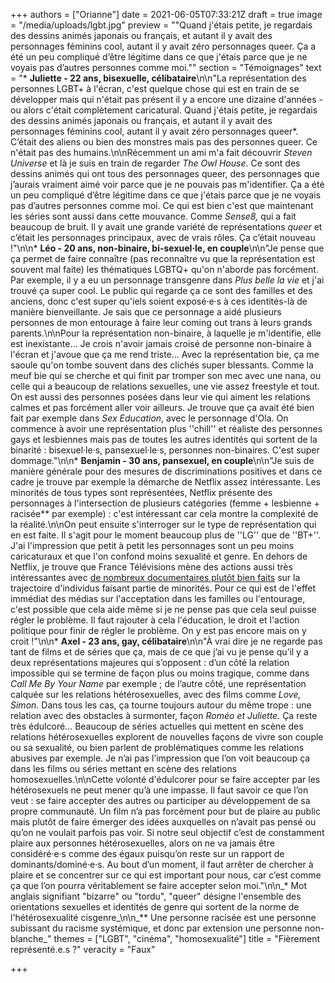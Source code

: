 +++
authors = ["Orianne"]
date = 2021-06-05T07:33:21Z
draft = true
image = "/media/uploads/lgbt.jpg"
preview = "\"Quand j'étais petite, je regardais des dessins animés japonais ou français, et autant il y avait des personnages féminins cool, autant il y avait zéro personnages queer. Ça a été un peu compliqué d’être légitime dans ce que j'étais parce que je ne voyais pas d’autres personnes comme moi.\""
section = "Témoignages"
text = "* **Juliette - 22 ans, bisexuelle, célibataire**\n\n\"La représentation des personnes LGBT+ à l'écran, c'est quelque chose qui est en train de se développer mais qui n'était pas présent il y a encore une dizaine d'années - ou alors c'était complètement caricatural. Quand j'étais petite, je regardais des dessins animés japonais ou français, et autant il y avait des personnages féminins cool, autant il y avait zéro personnages queer*. C’était des aliens ou bien des monstres mais pas des personnes queer. Ce n'était pas des humains.\n\nRécemment un ami m'a fait découvrir _Steven Universe_ et là je suis en train de regarder _The Owl House_. Ce sont des dessins animés qui ont tous des personnages queer, des personnages que j’aurais vraiment aimé voir parce que je ne pouvais pas m'identifier. Ça a été un peu compliqué d’être légitime dans ce que j'étais parce que je ne voyais pas d’autres personnes comme moi. Ce qui est bien c'est que maintenant les séries sont aussi dans cette mouvance. Comme _Sense8,_ qui a fait beaucoup de bruit. Il y avait une grande variété de représentations _queer_ et c’était les personnages principaux, avec de vrais rôles. Ça c’était nouveau !\"\n\n* **Léo - 20 ans, non-binaire, bi-sexuel·le, en couple**\n\n\"Je pense que ça permet de faire connaître (pas reconnaître vu que la représentation est souvent mal faite) les thématiques LGBTQ+ qu'on n'aborde pas forcément. Par exemple, il y a eu un personnage transgenre dans _Plus belle la vie_ et j'ai trouvé ça super cool. Le public qui regarde ça ce sont des familles et des anciens, donc c'est super qu'iels soient exposé·e·s à ces identités-là de manière bienveillante. Je sais que ce personnage a aidé plusieurs personnes de mon entourage à faire leur coming out trans à leurs grands parents.\n\nPour la représentation non-binaire, à laquelle je m'identifie, elle est inexistante... Je crois n'avoir jamais croisé de personne non-binaire à l'écran et j'avoue que ça me rend triste... Avec la représentation bie, ça me saoule qu'on tombe souvent dans des clichés super blessants. Comme la meuf bie qui se cherche et qui finit par tromper son mec avec une nana, ou celle qui a beaucoup de relations sexuelles, une vie assez freestyle et tout. On est aussi des personnes posées dans leur vie qui aiment les relations calmes et pas forcément aller voir ailleurs. Je trouve que ça avait été bien fait par exemple dans _Sex Education_, avec le personnage d'Ola. On commence à avoir une représentation plus ''chill'' et réaliste des personnes gays et lesbiennes mais pas de toutes les autres identités qui sortent de la binarité : bisexuel·le·s, pansexuel·le·s, personnes non-binaires. C'est super dommage.\"\n\n* **Benjamin - 30 ans, pansexuel, en couple**\n\n\"Je suis de manière générale pour des mesures de discriminations positives et dans ce cadre je trouve par exemple la démarche de Netflix assez intéressante. Les minorités de tous types sont représentées, Netflix présente des personnages à l'intersection de plusieurs catégories (femme + lesbienne + racisée** par exemple) : c'est intéressant car cela montre la complexité de la réalité.\n\nOn peut ensuite s'interroger sur le type de représentation qui en est faite. Il s'agit pour le moment beaucoup plus de ''LG'' que de ''BT+''. J'ai l'impression que petit à petit les personnages sont un peu moins caricaturaux et que l'on confond moins sexualité et genre. En dehors de Netflix, je trouve que France Télévisions mène des actions aussi très intéressantes avec [de nombreux documentaires plutôt bien faits](https://www.france.tv/slash/) sur la trajectoire d'individus faisant partie de minorités. Pour ce qui est de l'effet immédiat des médias sur l'acceptation dans les familles ou l'entourage, c'est possible que cela aide même si je ne pense pas que cela seul puisse régler le problème. Il faut rajouter à cela l'éducation, le droit et l'action politique pour finir de régler le problème. On y est pas encore mais on y croit !\"\n\n* **Axel - 23 ans, gay, célibataire**\n\n\"À vrai dire je ne regarde pas tant de films et de séries que ça, mais de ce que j’ai vu je pense qu’il y a deux représentations majeures qui s’opposent : d’un côté la relation impossible qui se termine de façon plus ou moins tragique, comme dans _Call Me By Your Name_ par exemple ; de l’autre côté, une représentation calquée sur les relations hétérosexuelles, avec des films comme _Love, Simon._ Dans tous les cas, ça tourne toujours autour du même trope : une relation avec des obstacles à surmonter, façon _Roméo et Juliette_. Ça reste très édulcoré… Beaucoup de séries actuelles qui mettent en scène des relations hétérosexuelles explorent de nouvelles façons de vivre son couple ou sa sexualité, ou bien parlent de problématiques comme les relations abusives par exemple. Je n’ai pas l’impression que l’on voit beaucoup ça dans les films ou séries mettant en scène des relations homosexuelles.\n\nCette volonté d'édulcorer pour se faire accepter par les hétérosexuels ne peut mener qu’à une impasse. Il faut savoir ce que l’on veut : se faire accepter des autres ou participer au développement de sa propre communauté. Un film n’a pas forcément pour but de plaire au public mais plutôt de faire émerger des idées auxquelles on n’avait pas pensé ou qu’on ne voulait parfois pas voir. Si notre seul objectif c’est de constamment plaire aux personnes hétérosexuelles, alors on ne va jamais être considéré·e·s comme des égaux puisqu’on reste sur un rapport de dominants/dominé·e·s. Au bout d’un moment, il faut arrêter de chercher à plaire et se concentrer sur ce qui est important pour nous, car c’est comme ça que l’on pourra véritablement se faire accepter selon moi.\"\n\n_* Mot anglais signifiant \"bizarre\" ou \"tordu\",  \"queer\" désigne l'ensemble des orientations sexuelles et identités de genre qui sortent de la norme de l'hétérosexualité cisgenre_\n\n_** Une personne racisée est une personne subissant du racisme systémique, et donc par extension une personne non-blanche_"
themes = ["LGBT", "cinéma", "homosexualité"]
title = "Fièrement représenté.e.s ?"
veracity = "Faux"

+++
